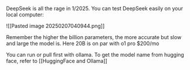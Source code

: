 DeepSeek is all the rage in 1/2025. You can test DeepSeek easily on your local computer:

![[Pasted image 20250207040944.png]]

Remember the higher the billion parameters, the more accurate but slow and large the model is. Here 20B is on par with o1 pro $200/mo

You can run or pull first with ollama. To get the model name from hugging face, refer to [[HuggingFace and Ollama]]